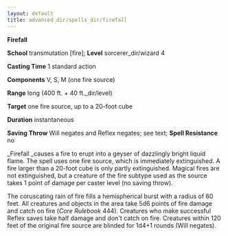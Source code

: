 ```yaml
---
layout: default
title: advanced_dir/spells_dir/firefall
---
```

 **Firefall**

**School** transmutation [fire]; **Level** sorcerer_dir/wizard 4

**Casting Time** 1 standard action

**Components** V, S, M (one fire source)

**Range** long (400 ft. + 40 ft._dir/level)

**Target** one fire source, up to a 20-foot cube

**Duration** instantaneous

**Saving Throw** Will negates and Reflex negates; see text; **Spell Resistance** no

_Firefall _causes a fire to erupt into a geyser of dazzlingly bright liquid flame. The spell uses one fire source, which is immediately extinguished. A fire larger than a 20-foot cube is only partly extinguished. Magical fires are not extinguished, but a creature of the fire subtype used as the source takes 1 point of damage per caster level (no saving throw).

The coruscating rain of fire fills a hemispherical burst with a radius of 60 feet. All creatures and objects in the area take 5d6 points of fire damage and catch on fire (_Core Rulebook_ 444). Creatures who make successful Reflex saves take half damage and don't catch on fire. Creatures within 120 feet of the original fire source are blinded for 1d4+1 rounds (Will negates).

